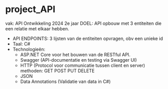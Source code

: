 # project_API
vak: API Ontwikkeling 2024 2e jaar
DOEL: API opbouw met 3 entiteiten die een relatie met elkaar hebben. 
  * API ENDPOINTS: 3 lijsten van de entiteiten opvragen, obv een unieke id
  * Taal: C#
  * Technologieën:
     - ASP.NET Core voor het bouwen van de RESTful API.
     - Swagger (API-documentatie en testing via Swagger UI)
     - HTTP (Protocol voor communicatie tussen client en server) methoden: GET POST PUT DELETE
     - JSON
     - Data Annotations (Validatie van data in C#)
    
